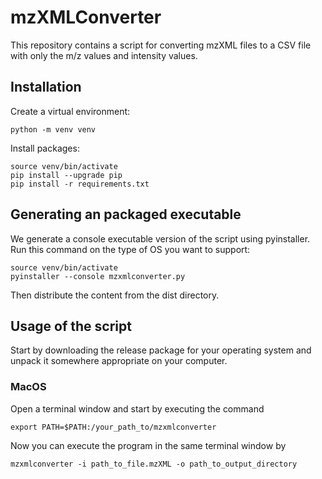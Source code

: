 # mzXMLConverter
This repository contains a script for converting mzXML files to a CSV file
with only the m/z values and intensity values.

## Installation
Create a virtual environment:
```shell
python -m venv venv
```

Install packages:
```shell
source venv/bin/activate
pip install --upgrade pip
pip install -r requirements.txt
```

## Generating an packaged executable
We generate a console executable version of the script using pyinstaller.
Run this command on the type of OS you want to support:
```shell
source venv/bin/activate
pyinstaller --console mzxmlconverter.py
```
Then distribute the content from the dist directory.


## Usage of the script
Start by downloading the release package for your operating system
and unpack it somewhere appropriate on your computer.

### MacOS
Open a terminal window and start by executing the command
```shell
export PATH=$PATH:/your_path_to/mzxmlconverter
```
Now you can execute the program in the same terminal window by
```shell
mzxmlconverter -i path_to_file.mzXML -o path_to_output_directory
```

